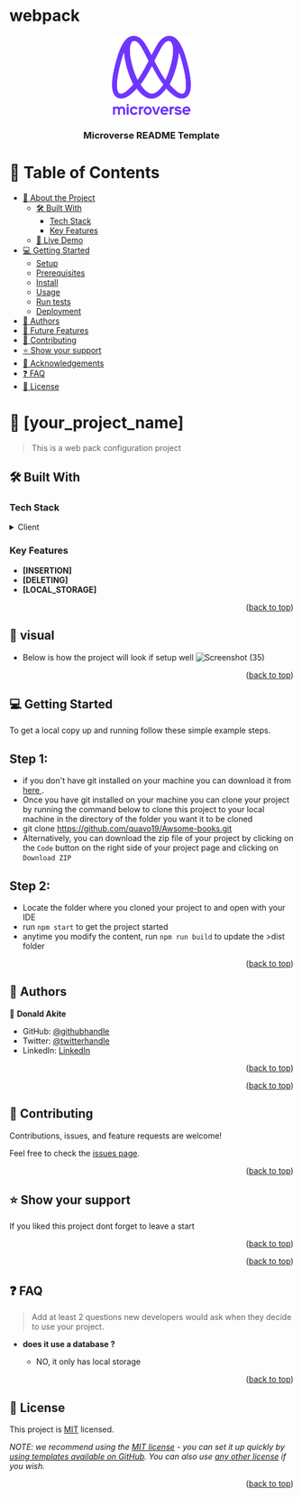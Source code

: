# webpack
<a name="readme-top"></a>



<div align="center">

  <img src="murple_logo.png" alt="logo" width="140"  height="auto" />
  <br/>

  <h3><b>Microverse README Template</b></h3>

</div>

# 📗 Table of Contents

- [📖 About the Project](#about-project)
  - [🛠 Built With](#built-with)
    - [Tech Stack](#tech-stack)
    - [Key Features](#key-features)
  - [🚀 Live Demo](#live-demo)
- [💻 Getting Started](#getting-started)
  - [Setup](#setup)
  - [Prerequisites](#prerequisites)
  - [Install](#install)
  - [Usage](#usage)
  - [Run tests](#run-tests)
  - [Deployment](#triangular_flag_on_post-deployment)
- [👥 Authors](#authors)
- [🔭 Future Features](#future-features)
- [🤝 Contributing](#contributing)
- [⭐️ Show your support](#support)
- [🙏 Acknowledgements](#acknowledgements)
- [❓ FAQ](#faq)
- [📝 License](#license)


# 📖 [your_project_name] <a name="about-project"></a>

> This is a web pack configuration project


## 🛠 Built With <a name="built-with"></a>

### Tech Stack <a name="tech-stack"></a>

<details>
  <summary>Client</summary>
  <ul>
    <li><a href="https://reactjs.org/">React.js</a></li>
  </ul>
</details>

### Key Features <a name="key-features"></a>


- **[INSERTION]**
- **[DELETING]**
- **[LOCAL_STORAGE]**

<p align="right">(<a href="#readme-top">back to top</a>)</p>

## 🚀 visual <a name="live-demo"></a>
- Below is how the project will look if setup well 
![Screenshot (35)](https://user-images.githubusercontent.com/87555548/206563505-85d804b1-433f-4d23-b810-7510ac4ad677.png)



<p align="right">(<a href="#readme-top">back to top</a>)</p>

## 💻 Getting Started <a name="getting-started"></a>

To get a local copy up and running follow these simple example steps.
## Step 1:
- if you don't have git installed on your machine you can download it from [here ](https://git-scm.com/downloads).
- Once you have git installed on your machine you can clone your project by running the command below to clone this project to your local machine in the directory of the folder you want it to be cloned
- git clone https://github.com/quavo19/Awsome-books.git
- Alternatively, you can download the zip file of your project by clicking on the `Code` button on the right side of your project page and clicking on `Download ZIP`

## Step 2: 
- Locate the folder where you cloned your project to and open with your IDE
- run `npm start` to get the project started
- anytime you modify the content, run `npm run build` to update the >dist folder


<p align="right">(<a href="#readme-top">back to top</a>)</p>

## 👥 Authors <a name="authors"></a>



👤 **Donald Akite**

- GitHub: [@githubhandle](https://github.com/quavo19)
- Twitter: [@twitterhandle](https://twitter.com/DonaldAkite)
- LinkedIn: [LinkedIn](https://www.linkedin.com/in/donald-akite-299a31222/)


<p align="right">(<a href="#readme-top">back to top</a>)</p>


<p align="right">(<a href="#readme-top">back to top</a>)</p>


## 🤝 Contributing <a name="contributing"></a>

Contributions, issues, and feature requests are welcome!

Feel free to check the [issues page](https://github.com/quavo19/Todo-List/issues).

<p align="right">(<a href="#readme-top">back to top</a>)</p>


## ⭐️ Show your support <a name="support"></a>

If you liked this project dont forget to leave a start 

<p align="right">(<a href="#readme-top">back to top</a>)</p>

<p align="right">(<a href="#readme-top">back to top</a>)</p>


## ❓ FAQ <a name="faq"></a>

> Add at least 2 questions new developers would ask when they decide to use your project.

- **does it use a database ?**

  - NO, it only has local storage


<p align="right">(<a href="#readme-top">back to top</a>)</p>

## 📝 License <a name="license"></a>

This project is [MIT](https://github.com/quavo19/Todo-List/blob/main/MIT.md) licensed.

_NOTE: we recommend using the [MIT license](https://choosealicense.com/licenses/mit/) - you can set it up quickly by [using templates available on GitHub](https://docs.github.com/en/communities/setting-up-your-project-for-healthy-contributions/adding-a-license-to-a-repository). You can also use [any other license](https://choosealicense.com/licenses/) if you wish._

<p align="right">(<a href="#readme-top">back to top</a>)</p>
